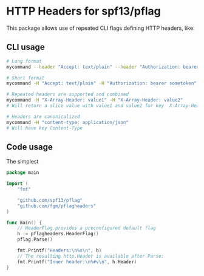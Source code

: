 # HTTP Headers for spf13/pflag

This package allows use of repeated CLI flags defining HTTP headers, like:

## CLI usage

```bash
# Long format
mycommand --header "Accept: text/plain" --header "Authorization: bearer sometoken"

# Short format
mycommand -H "Accept: text/plain" -H "Authorization: bearer sometoken"

# Repeated headers are supported and combined
mycommand -H "X-Array-Header: value1" -H "X-Array-Header: value2"
# Will return a slice value with value1 and value2 for key  X-Array-Header

# Headers are canonicalized
mycommand -H "content-type: application/json"
# Will have key Content-Type
```

## Code usage

The simplest

```go
package main

import (
	"fmt"

	"github.com/spf13/pflag"
	"github.com/fgm/pflagheaders"
)

func main() {
	// HeaderFlag provides a preconfigured default flag
	h := pflagheaders.HeaderFlag()
	pflag.Parse()

	fmt.Printf("Headers:\n%s\n", h)
	// The resulting http.Header is available after Parse:
	fmt.Printf("Inner header:\n%#v\n", h.Header)
}
```
